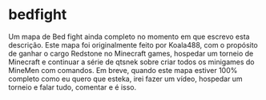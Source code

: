 # bedfight
Um mapa de Bed fight ainda completo no momento em que escrevo esta descrição.
Este mapa foi originalmente feito por Koala488, com o propósito de ganhar o cargo Redstone no Minecraft games, hospedar um torneio de Minecraft e continuar a série de qtsnek sobre criar todos os minigames do MineMen com comandos.
Em breve, quando este mapa estiver 100% completo como eu quero que esteka, irei fazer um vídeo, hospedar um torneio e falar tudo, comentar e é isso.
